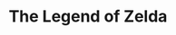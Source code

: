 ---
layout: page
title: The Legend of Zelda
img: assets/img/games/zeldabotw.png
importance: 2
category: games
redirect: https://zelda.nintendo.com/
---